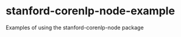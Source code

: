 stanford-corenlp-node-example
=============================

Examples of using the stanford-corenlp-node package